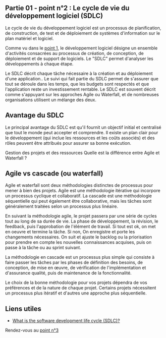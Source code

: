 ## Partie 01 - point n°2 : Le cycle de vie du développement logiciel (SDLC)

Le cycle de vie du développement logiciel est un processus de planification, de construction, de test et de déploiement de systèmes d'information sur le plan matériel et logiciel.

Comme vu dans le [point 1](partie0101.md), le développement logiciel désigne un ensemble d'activités consacrées au processus de création, de conception, de déploiement et de support de logiciels. Le "SDLC" permet d'analyser les développements à chaque étape.

Le SDLC décrit  chaque tâche nécessaire à la création et au déploiement d'une application.. Le suivi qui fait partie du SDLC permet de s'assurer que tout se déroule dans les temps, que les budgets sont respectés et que l'application reste un investissement rentable. Le SDLC est souvent décrit comme s'appuyant sur les approches Agile ou Waterfall, et de nombreuses organisations utilisent un mélange des deux.

## Avantage du SDLC

Le principal avantage du SDLC est qu'il fournit un objectif initial et centralisé que tout le monde peut accepter et comprendre. Il existe un plan clair pour le développement (qui inclue les ressources et les coûts associés) et des rôles peuvent être attribués pour assurer sa bonne exécution.


Gestion des projets et des ressources
Quelle est la différence entre Agile et Waterfall ?


## Agile vs cascade (ou waterfall)

Agile et waterfall sont deux méthodologies distinctes de processus pour mener à bien des projets. Agile est une méthodologie itérative qui incorpore un processus cyclique et collaboratif. La cascade est une méthodologie séquentielle qui peut également être collaborative, mais les tâches sont généralement traitées selon un processus plus linéaire.

En suivant la méthodologie agile, le projet passera par une série de cycles tout au long de sa durée de vie. La phase de développement, la révision, le feedback, puis l'approbation de l'élément de travail. Si tout est ok, on met en oeuvre et termine la tâche. Si non, On enregistre et porte les changements nécessaires. On suit et ajuste le backlog ou la priorisation pour prendre en compte les nouvelles connaissances acquises, puis on passe à la tâche ou au sprint suivant.

La méthodologie en cascade est un processus plus simple qui consiste à faire passer les tâches par les phases de définition des besoins, de conception, de mise en œuvre, de vérification de l'implémentation et d'assurance qualité, puis de maintenance de la fonctionnalité.

Le choix de la bonne méthodologie pour vos projets dépendra de vos préférences et de la nature de chaque projet. Certains projets nécessitent un processus plus itératif et d'autres une approche plus séquentielle.

## Liens utiles 

- [What is the software development life cycle (SDLC)?](https://www.servicenow.com/products/devops/what-is-sdlc.html)


Rendez-vous au [point n°3](partie0103.md)
